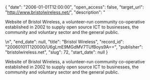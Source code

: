 {
  "date": "2006-01-01T12:00:00", 
  "open_access": false, 
  "target_url": "http://www.bristolwireless.net/", 
  "description": "<p>Website of Bristol Wireless, a volunteer-run community co-operative established in 2002 to supply open source ICT to businesses, the community and voluntary sector and the general public.</p>\n", 
  "end_date": null, 
  "title": "Bristol Wireless", 
  "record_id": "20060101T120000/U6gLmE9MGdMV7TUfBoys9A==", 
  "publisher": "bristolwireless.net", 
  "slug": 72, 
  "start_date": null
}

<p>Website of Bristol Wireless, a volunteer-run community co-operative established in 2002 to supply open source ICT to businesses, the community and voluntary sector and the general public.</p>
